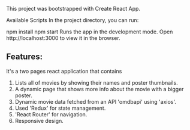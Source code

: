 This project was bootstrapped with Create React App.

Available Scripts
In the project directory, you can run:

npm install
npm start
Runs the app in the development mode.
Open http://localhost:3000 to view it in the browser.

## Features:

It's a  two pages react application that contains
  1. Lists all of movies by showing their names and poster thumbnails. 
  2. A dynamic page that shows more info about the movie with a bigger poster. 
  3. Dynamic movie data fetched from an API 'omdbapi' using 'axios'.
  4. Used 'Redux' for state management.
  5. 'React Router' for navigation.
  6. Responsive design.
